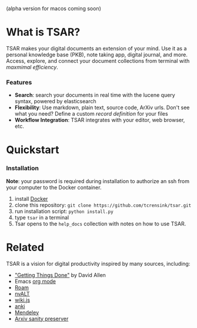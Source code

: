 (alpha version for macos coming soon)

# What is TSAR?
TSAR makes your digital documents an extension of your mind. Use it as a personal knowledge base (PKB), note taking app, digital journal, and more.  Access, explore, and connect your document collections from terminal with *maxmimal efficiency*.

### Features
- **Search**: search your documents in real time with the lucene query syntax, powered by elasticsearch
- **Flexibility**: Use markdown, plain text, source code, ArXiv urls. Don't see what you need? Define a custom *record definition* for your files
- **Workflow Integration**: TSAR integrates with your editor, web browser, etc.

# Quickstart

### Installation
**Note**: your password is required during installation to authorize an ssh from your computer to the Docker container.
1. install [Docker](https://www.docker.com/get-started)
2. clone this repository: `git clone https://github.com/tcrensink/tsar.git`
3. run installation script: `python install.py`
4. type `tsar` in a terminal
5. Tsar opens to the `help_docs` collection with notes on how to use TSAR.


# Related
TSAR is a vision for digital productivity inspired by many sources, including:

- ["Getting Things Done"](https://gettingthingsdone.com) by David Allen
- Emacs [org mode](https://orgmode.org)
- [Roam](https://roamresearch.com)
- [nvALT](https://nvultra.com)
- [wiki.js](https://wiki.js.org)
- [anki](https://www.google.com/search?client=safari&rls=en&q=anki&ie=UTF-8&oe=UTF-8)
- [Mendeley](https://www.mendeley.com/?interaction_required=true)
- [Arxiv sanity preserver](https://www.google.com/search?client=safari&rls=en&q=arxiv+sanity+preserver&ie=UTF-8&oe=UTF-8)
